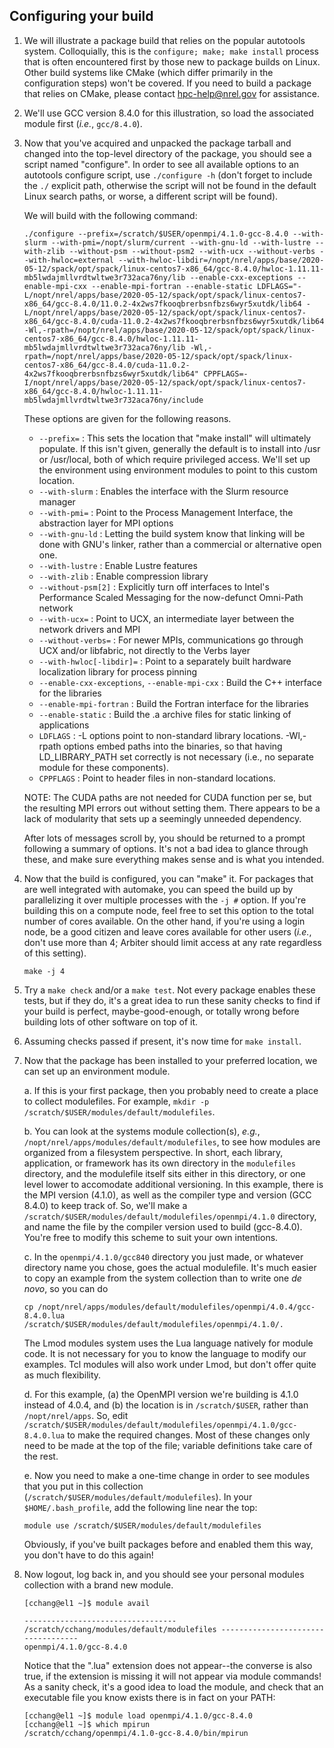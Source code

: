 ## Configuring your build

1. We will illustrate a package build that relies on the popular autotools system. Colloquially, this is
the `configure; make; make install` process that is often encountered first by those new to package
builds on Linux. Other build systems like CMake (which differ primarily in the configuration steps)
won't be covered. If you need to build a package that relies on CMake, please contact hpc-help@nrel.gov
for assistance.

2. We'll use GCC version 8.4.0 for this illustration, so load the associated module first (_i.e._, `gcc/8.4.0`).

3. Now that you've acquired and unpacked the package tarball and changed into the top-level directory
of the package, you should see a script named "configure". In order to see all available options to
an autotools configure script, use `./configure -h` (don't forget to include the `./` explicit path,
otherwise the script will not be found in the default Linux search paths, or worse, a different script
will be found).

	We will build with the following command: 
	```
	./configure --prefix=/scratch/$USER/openmpi/4.1.0-gcc-8.4.0 --with-slurm --with-pmi=/nopt/slurm/current --with-gnu-ld --with-lustre --with-zlib --without-psm --without-psm2 --with-ucx --without-verbs --with-hwloc=external --with-hwloc-libdir=/nopt/nrel/apps/base/2020-05-12/spack/opt/spack/linux-centos7-x86_64/gcc-8.4.0/hwloc-1.11.11-mb5lwdajmllvrdtwltwe3r732aca76ny/lib --enable-cxx-exceptions --enable-mpi-cxx --enable-mpi-fortran --enable-static LDFLAGS="-L/nopt/nrel/apps/base/2020-05-12/spack/opt/spack/linux-centos7-x86_64/gcc-8.4.0/11.0.2-4x2ws7fkooqbrerbsnfbzs6wyr5xutdk/lib64 -L/nopt/nrel/apps/base/2020-05-12/spack/opt/spack/linux-centos7-x86_64/gcc-8.4.0/cuda-11.0.2-4x2ws7fkooqbrerbsnfbzs6wyr5xutdk/lib64 -Wl,-rpath=/nopt/nrel/apps/base/2020-05-12/spack/opt/spack/linux-centos7-x86_64/gcc-8.4.0/hwloc-1.11.11-mb5lwdajmllvrdtwltwe3r732aca76ny/lib -Wl,-rpath=/nopt/nrel/apps/base/2020-05-12/spack/opt/spack/linux-centos7-x86_64/gcc-8.4.0/cuda-11.0.2-4x2ws7fkooqbrerbsnfbzs6wyr5xutdk/lib64" CPPFLAGS=-I/nopt/nrel/apps/base/2020-05-12/spack/opt/spack/linux-centos7-x86_64/gcc-8.4.0/hwloc-1.11.11-mb5lwdajmllvrdtwltwe3r732aca76ny/include
	```
	These options are given for the following reasons.

	* `--prefix=` : This sets the location that "make install" will ultimately populate. If this isn't given, generally the default is to install into /usr or /usr/local, both of which require privileged access. We'll set up the environment using environment modules to point to this custom location.
	* `--with-slurm` : Enables the interface with the Slurm resource manager
	* `--with-pmi=` : Point to the Process Management Interface, the abstraction layer for MPI options
	* `--with-gnu-ld` : Letting the build system know that linking will be done with GNU's linker, rather than a commercial or alternative open one.
	* `--with-lustre` : Enable Lustre features
	* `--with-zlib` : Enable compression library
	* `--without-psm[2]` : Explicitly turn off interfaces to Intel's Performance Scaled Messaging for the now-defunct Omni-Path network
	* `--with-ucx=` : Point to UCX, an intermediate layer between the network drivers and MPI
	* `--without-verbs=` : For newer MPIs, communications go through UCX and/or libfabric, not directly to the Verbs layer
	* `--with-hwloc[-libdir]=` : Point to a separately built hardware localization library for process pinning
	* `--enable-cxx-exceptions`, `--enable-mpi-cxx` : Build the C++ interface for the libraries
	* `--enable-mpi-fortran` : Build the Fortran interface for the libraries
	* `--enable-static` : Build the .a archive files for static linking of applications
	* `LDFLAGS` : -L options point to non-standard library locations. -Wl,-rpath options embed paths into the binaries, so that having LD_LIBRARY_PATH set correctly is not necessary (i.e., no separate module for these components).
	* `CPPFLAGS` : Point to header files in non-standard locations.

	NOTE: The CUDA paths are not needed for CUDA function per se, but the resulting MPI errors out without setting them. There appears to be a lack of modularity that sets up a seemingly unneeded dependency.

	After lots of messages scroll by, you should be returned to a prompt following a summary of options. It's not a bad idea to glance through these, and make sure everything makes sense and is what you intended.

4. Now that the build is configured, you can "make" it. For packages that are well integrated with automake, you can speed the build up by parallelizing it over multiple processes with the `-j #` option. If you're building this on a compute node, feel free to set this option to the total number of cores available. On the other hand, if you're using a login node, be a good citizen and leave cores available for other users (_i.e._, don't use more than 4; Arbiter should limit access at any rate regardless of this setting).

	```
	make -j 4
	```

5. Try a `make check` and/or a `make test`. Not every package enables these tests, but if they do, it's a great idea to run these sanity checks to find if your build is perfect, maybe-good-enough, or totally wrong before building lots of other software on top of it.

6. Assuming checks passed if present, it's now time for `make install`.

7. Now that the package has been installed to your preferred location, we can set up an environment module.

	a. If this is your first package, then you probably need to create a place to collect modulefiles. For example, `mkdir -p /scratch/$USER/modules/default/modulefiles`.

	b. You can look at the systems module collection(s), _e.g._, `/nopt/nrel/apps/modules/default/modulefiles`, to see how modules are organized from a filesystem perspective. In short, each library, application, or framework has its own directory in the `modulefiles` directory, and the modulefile itself sits either in this directory, or one level lower to accomodate additional versioning. In this example, there is the MPI version (4.1.0), as well as the compiler type and version (GCC 8.4.0) to keep track of. So, we'll make a `/scratch/$USER/modules/default/modulefiles/openmpi/4.1.0` directory, and name the file by the compiler version used to build (gcc-8.4.0). You're free to modify this scheme to suit your own intentions.

	c. In the `openmpi/4.1.0/gcc840` directory you just made, or whatever directory name you chose, goes the actual modulefile. It's much easier to copy an example from the system collection than to write one _de novo_, so you can do

	```
	cp /nopt/nrel/apps/modules/default/modulefiles/openmpi/4.0.4/gcc-8.4.0.lua /scratch/$USER/modules/default/modulefiles/openmpi/4.1.0/.
	```

	The Lmod modules system uses the Lua language natively for module code. It is not necessary for you to know the language to modify our examples. Tcl modules will also work under Lmod, but don't offer quite as much flexibility.
	
	d. For this example, (a) the OpenMPI version we're building is 4.1.0 instead of 4.0.4, and (b) the location is in `/scratch/$USER`, rather than `/nopt/nrel/apps`. So, edit `/scratch/$USER/modules/default/modulefiles/openmpi/4.1.0/gcc-8.4.0.lua` to make the required changes. Most of these changes only need to be made at the top of the file; variable definitions take care of the rest.

	e. Now you need to make a one-time change in order to see modules that you put in this collection (`/scratch/$USER/modules/default/modulefiles`). In your `$HOME/.bash_profile`, add the following line near the top:

	```
	module use /scratch/$USER/modules/default/modulefiles
	```

	Obviously, if you've built packages before and enabled them this way, you don't have to do this again!

8. Now logout, log back in, and you should see your personal modules collection with a brand new module.

	```
	[cchang@el1 ~]$ module avail
	
	---------------------------------- /scratch/cchang/modules/default/modulefiles -----------------------------------
	openmpi/4.1.0/gcc-8.4.0
	```
	
	Notice that the ".lua" extension does not appear--the converse is also true, if the extension is missing it will not appear via module commands!
	As a sanity check, it's a good idea to load the module, and check that an executable file you know exists there is in fact on your PATH:
	
	```
	[cchang@el1 ~]$ module load openmpi/4.1.0/gcc-8.4.0
	[cchang@el1 ~]$ which mpirun
	/scratch/cchang/openmpi/4.1.0-gcc-8.4.0/bin/mpirun
	```
	

